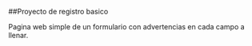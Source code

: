 ##Proyecto de registro basico

Pagina web simple de un formulario con advertencias en cada 
campo a llenar.